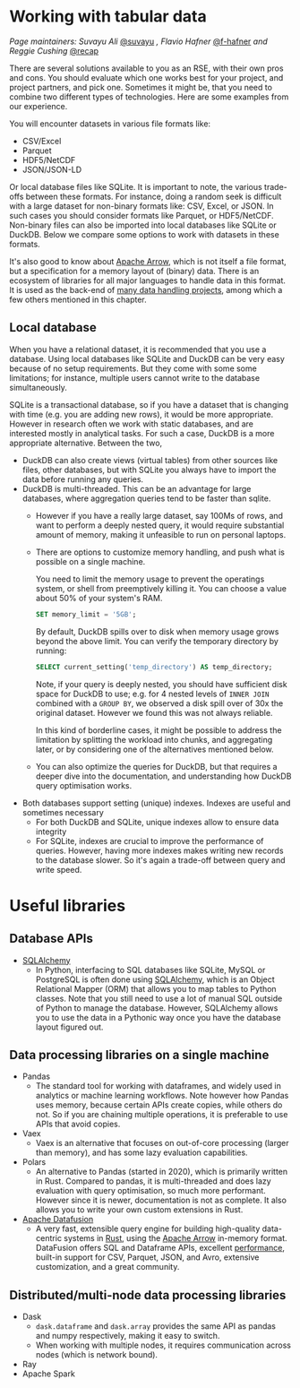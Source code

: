 # Working with tabular data

*Page maintainers: Suvayu Ali* [@suvayu](https://github.com/suvayu) *, Flavio Hafner* [@f-hafner](https://github.com/f-hafner) *and Reggie Cushing* [@recap](https://github.com/recap)

There are several solutions available to you as an RSE, with their own pros and cons.  You should evaluate which one works best for your project, and project partners, and pick one.  Sometimes it might be, that you need to combine two different types of technologies.  Here are some examples from our experience.

You will encounter datasets in various file formats like:
- CSV/Excel
- Parquet
- HDF5/NetCDF
- JSON/JSON-LD

Or local database files like SQLite.  It is important to note, the various trade-offs between these formats.  For instance, doing a random seek is difficult with a large dataset for non-binary formats like: CSV, Excel, or JSON.  In such cases you should consider formats like Parquet, or HDF5/NetCDF.  Non-binary files can also be imported into local databases like SQLite or DuckDB.  Below we compare some options to work with datasets in these formats.

It's also good to know about [Apache Arrow](https://arrow.apache.org), which is not itself a file format, but a specification for a memory layout of (binary) data.
There is an ecosystem of libraries for all major languages to handle data in this format.
It is used as the back-end of [many data handling projects](https://arrow.apache.org/powered_by/), among which a few others mentioned in this chapter.

## Local database

When you have a relational dataset, it is recommended that you use a database.  Using local databases like SQLite and DuckDB can be very easy because of no setup requirements. But they come with some some limitations; for instance, multiple users cannot write to the database simultaneously.

SQLite is a transactional database, so if you have a dataset that is changing with time (e.g. you are adding new rows), it would be more appropriate.  However in research often we work with static databases, and are interested mostly in analytical tasks.  For such a case, DuckDB is a more appropriate alternative.  Between the two,
- DuckDB can also create views (virtual tables) from other sources like files, other databases, but with SQLite you always have to import the data before running any queries.
- DuckDB is multi-threaded. This can be an advantage for large databases, where aggregation queries tend to be faster than sqlite.
   - However if you have a really large dataset, say 100Ms of rows, and want to perform a deeply nested query, it would require substantial amount of memory, making it unfeasible to run on personal laptops.
   - There are options to customize memory handling, and push what is possible on a single machine.

     You need to limit the memory usage to prevent the operatings system, or shell from preemptively killing it.  You can choose a value about 50% of your system's RAM.
	 ```sql
	 SET memory_limit = '5GB';
	 ```
	 By default, DuckDB spills over to disk when memory usage grows beyond the above limit.  You can verify the temporary directory by running:
	 ```sql
	 SELECT current_setting('temp_directory') AS temp_directory;
	 ```
	 Note, if your query is deeply nested, you should have sufficient disk space for DuckDB to use; e.g. for 4 nested levels of `INNER JOIN` combined with a `GROUP BY`, we observed a disk spill over of 30x the original dataset.  However we found this was not always reliable.

	 In this kind of borderline cases, it might be possible to address the limitation by splitting the workload into chunks, and aggregating later, or by considering one of the alternatives mentioned below.
   - You can also optimize the queries for DuckDB, but that requires a deeper dive into the documentation, and understanding how DuckDB query optimisation works.
- Both databases support setting (unique) indexes. Indexes are useful and sometimes necessary
   - For both DuckDB and SQLite, unique indexes allow to ensure data integrity
   - For SQLite, indexes are crucial to improve the performance of queries. However, having more indexes makes writing new records to the database slower. So it's again a trade-off between query and write speed.

# Useful libraries

## Database APIs

- [SQLAlchemy](https://www.sqlalchemy.org/)
   - In Python, interfacing to SQL databases like SQLite, MySQL or PostgreSQL is often done using [SQLAlchemy](https://www.sqlalchemy.org/), which is an Object Relational Mapper (ORM) that allows you to map tables to Python classes. Note that you still need to use a lot of manual SQL outside of Python to manage the database. However, SQLAlchemy allows you to use the data in a Pythonic way once you have the database layout figured out.

## Data processing libraries on a single machine
- Pandas
   - The standard tool for working with dataframes, and widely used in analytics or machine learning workflows.  Note however how Pandas uses memory, because certain APIs create copies, while others do not.  So if you are chaining multiple operations, it is preferable to use APIs that avoid copies.
- Vaex
   - Vaex is an alternative that focuses on out-of-core processing (larger than memory), and has some lazy evaluation capabilities.
- Polars
   - An alternative to Pandas (started in 2020), which is primarily written in Rust.  Compared to pandas, it is multi-threaded and does lazy evaluation with query optimisation, so much more performant.  However since it is newer, documentation is not as complete.  It also allows you to write your own custom extensions in Rust.
- [Apache Datafusion](https://datafusion.apache.org/)
   - A very fast, extensible query engine for building high-quality data-centric systems in [Rust](http://rustlang.org/), using the [Apache Arrow](https://arrow.apache.org/) in-memory format. DataFusion offers SQL and Dataframe APIs, excellent [performance](https://benchmark.clickhouse.com/), built-in support for CSV, Parquet, JSON, and Avro, extensive customization, and a great community.

## Distributed/multi-node data processing libraries
- Dask
   - `dask.dataframe` and `dask.array` provides the same API as pandas and numpy respectively, making it easy to switch.
   - When working with multiple nodes, it requires communication across nodes (which is network bound).
- Ray
- Apache Spark
